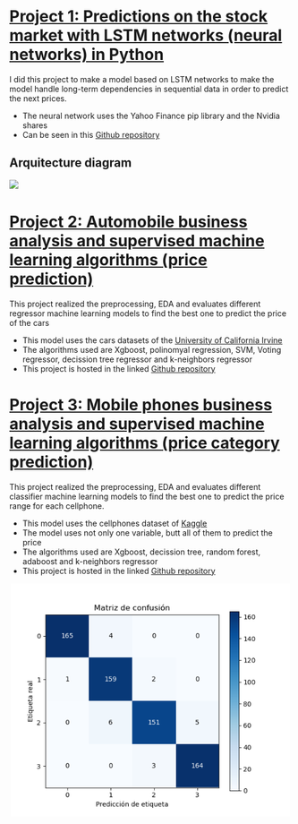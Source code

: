 # [Project 1: Predictions on the stock market with LSTM networks (neural networks) in Python](https://github.com/NicolasZFr/nvidia_prediction_lstm)
I did this project to make a model based on LSTM networks to make the model handle long-term dependencies in sequential data in order to predict the next prices.  
- The neural network uses the Yahoo Finance pip library and the Nvidia shares
- Can be seen in this [Github repository](https://github.com/NicolasZFr/nvidia_prediction_lstm)  

## Arquitecture diagram
<img src='https://raw.githubusercontent.com/NicolasZFr/nicolas-portfolio/main/images/lstm_diagram.png'>  

# [Project 2: Automobile business analysis and supervised machine learning algorithms (price prediction)](https://github.com/NicolasZFr/auto-reg-prediction)
This project realized the preprocessing, EDA and evaluates different regressor machine learning models to find the best one to predict the price of the cars
- This model uses the cars datasets of the [University of California Irvine](https://archive.ics.uci.edu/ml/machine-learning-databases/autos/imports-85.data)
- The algorithms used are Xgboost, polinomyal regression, SVM, Voting regressor, decission tree regressor and k-neighbors regressor
- This project is hosted in the linked [Github repository](https://github.com/NicolasZFr/auto-reg-predictio)  

# [Project 3: Mobile phones business analysis and supervised machine learning algorithms (price category prediction)](https://github.com/NicolasZFr/mobile-price-prediction)
This project realized the preprocessing, EDA and evaluates different classifier machine learning models to find the best one to predict the price range for each cellphone.
- This model uses the cellphones dataset of [Kaggle](https://www.kaggle.com/datasets/atefehmirnaseri/cell-phone-price)
- The model uses not only one variable, butt all of them to predict the price
- The algorithms used are Xgboost, decission tree, random forest, adaboost and k-neighbors regressor
- This project is hosted in the linked [Github repository](https://github.com/NicolasZFr/mobile-price-prediction)

<p align="center">
    <img src='https://raw.githubusercontent.com/NicolasZFr/mobile-price-prediction/main/images/confussionmatrix.png' style="width:500px">
</p>

